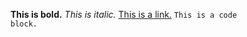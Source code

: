 <strong>This is bold.</strong>
<em>This is italic.</em>
<a href="devbootcamp.com">This is a link.</a>
<code>This is a code block.</code>